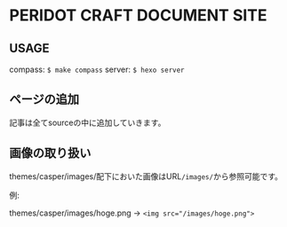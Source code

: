 # PERIDOT CRAFT DOCUMENT SITE

## USAGE

compass: `$ make compass`
server: `$ hexo server`

## ページの追加

記事は全てsourceの中に追加していきます。



## 画像の取り扱い

themes/casper/images/配下においた画像はURL`/images/`から参照可能です。

例:

themes/casper/images/hoge.png -> `<img src="/images/hoge.png">`

